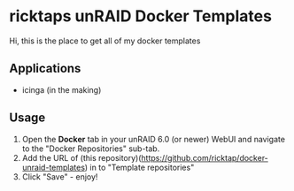 # ricktaps unRAID Docker Templates

Hi, this is the place to get all of my docker templates

## Applications

* icinga (in the making)

## Usage
1. Open the **Docker** tab in your unRAID 6.0 (or newer) WebUI and navigate to the "Docker Repositories" sub-tab.
2. Add the URL of (this repository)(https://github.com/ricktap/docker-unraid-templates) in to "Template repositories"
3. Click "Save" - enjoy!
